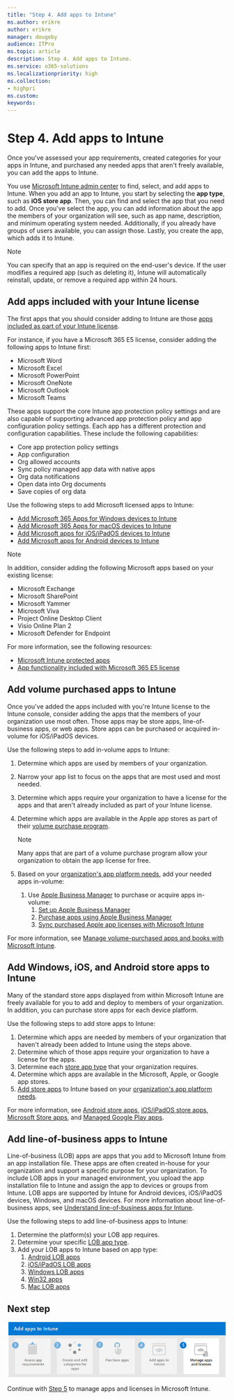 ```yaml
---
title: "Step 4. Add apps to Intune"
ms.author: erikre
author: erikre
manager: dougeby
audience: ITPro
ms.topic: article
description: Step 4. Add apps to Intune.
ms.service: o365-solutions
ms.localizationpriority: high
ms.collection:
- highpri
ms.custom:
keywords:
---
```


# Step 4. Add apps to Intune

Once you've assessed your app requirements, created categories for your apps in Intune, and purchased any needed apps that aren't freely available, you can add the apps to Intune.

You use [Microsoft Intune admin center](https://go.microsoft.com/fwlink/?linkid=2109431) to find, select, and add apps to Intune. When you add an app to Intune, you start by selecting the **app type**, such as **iOS store app**. Then, you can find and select the app that you need to add. Once you've select the app, you can add information about the app the members of your organization will see, such as app name, description, and minimum operating system needed. Additionally, if you already have groups of users available, you can assign those. Lastly, you create the app, which adds it to Intune.

> [!NOTE]
> You can specify that an app is required on the end-user's device. If the user modifies a required app (such as deleting it), Intune will automatically reinstall, update, or remove a required app within 24 hours.

## Add apps included with your Intune license

The first apps that you should consider adding to Intune are those [apps included as part of your Intune license](apps-license-overview.md#microsoft-app-licenses-included-with-intune). 

For instance, if you have a Microsoft 365 E5 license, consider adding the following apps to Intune first:
- Microsoft Word
- Microsoft Excel
- Microsoft PowerPoint
- Microsoft OneNote
- Microsoft Outlook
- Microsoft  Teams

These apps support the core Intune app protection policy settings and are also capable of supporting advanced app protection policy and app configuration policy settings. Each app has a different protection and configuration capabilities. These include the following capabilities:

- Core app protection policy settings
- App configuration
- Org allowed accounts
- Sync policy managed app data with native apps
- Org data notifications
- Open data into Org documents
- Save copies of org data

Use the following steps to add Microsoft licensed apps to Intune:
- [Add Microsoft 365 Apps for Windows devices to Intune](/mem/intune/apps/apps-add-office365)
- [Add Microsoft 365 Apps for macOS devices to Intune](/mem/intune/apps/apps-add-office365-macos)
- [Add Microsoft apps for iOS/iPadOS devices to Intune](/mem/intune/apps/store-apps-ios)
- [Add Microsoft apps for Android devices to Intune](/mem/intune/apps/store-apps-android)

> [!NOTE]
> In addition, consider adding the following Microsoft apps based on your existing license:
> - Microsoft Exchange
> - Microsoft SharePoint
> - Microsoft Yammer
> - Microsoft Viva
> - Project Online Desktop Client
> - Visio Online Plan 2
> - Microsoft Defender for Endpoint

For more information, see the following resources:
- [Microsoft Intune protected apps](/mem/intune/apps/apps-supported-intune-apps)
- [App functionality included with Microsoft 365 E5 license](apps-license-overview.md#app-functionality-included-with-microsoft-365-e5-license)

## Add volume purchased apps to Intune

Once you've added the apps included with you're Intune license to the Intune console, consider adding the apps that the members of your organization use most often. Those apps may be store apps, line-of-business apps, or web apps. Store apps can be purchased or acquired in-volume for iOS/iPadOS devices.

Use the following steps to add in-volume apps to Intune:

1. Determine which apps are used by members of your organization.
2. Narrow your app list to focus on the apps that are most used and most needed.
3. Determine which apps require your organization to have a license for the apps and that aren't already included as part of your Intune license.
4. Determine which apps are available in the Apple app stores as part of their [volume purchase program](apps-purchase-volume.md). 

    > [!NOTE]
    > Many apps that are part of a volume purchase program allow your organization to obtain the app license for free.

5. Based on your [organization's app platform needs](apps-add-step-1.md#determine-the-platforms-needed-for-each-app), add your needed apps in-volume:
    1. Use [Apple Business Manager](apps-purchase-volume.md#apple-business-manager) to purchase or acquire apps in-volume:
        1. [Set up Apple Business Manager](apps-purchase-volume.md#set-up-apple-business-manager)
        2. [Purchase apps using Apple Business Manager](apps-purchase-volume.md#purchase-apps-using-apple-business-manager)
        3. [Sync purchased Apple app licenses with Microsoft Intune](apps-purchase-volume.md#sync-purchased-apple-app-licenses-with-microsoft-intune)

For more information, see [Manage volume-purchased apps and books with Microsoft Intune](/mem/intune/apps/vpp-apps).

## Add Windows, iOS, and Android store apps to Intune

Many of the standard store apps displayed from within Microsoft Intune are freely available for you to add and deploy to members of your organization. In addition, you can purchase store apps for each device platform.

Use the following steps to add store apps to Intune:

1. Determine which apps are needed by members of your organization that haven't already been added to Intune using the steps above.
2. Determine which of those apps require your organization to have a license for the apps.
3. Determine each [store app type](apps-type-store.md) that your organization requires.
4. Determine which apps are available in the Microsoft, Apple, or Google app stores.
5. [Add store apps](apps-purchase-store.md#add-store-apps-based-on-platform) to Intune based on your [organization's app platform needs](apps-add-step-1.md#determine-the-platforms-needed-for-each-app).

For more information, see [Android store apps](/mem/intune/apps/store-apps-android), [iOS/iPadOS store apps](/mem/intune/apps/store-apps-ios), [Microsoft Store apps](/mem/intune/apps/store-apps-microsoft), and [Managed Google Play apps](/mem/intune/apps/apps-add-android-for-work).

## Add line-of-business apps to Intune

Line-of-business (LOB) apps are apps that you add to Microsoft Intune from an app installation file. These apps are often created in-house for your organization and support a specific purpose for your organization. To include LOB apps in your managed environment, you upload the app installation file to Intune and assign the app to devices or groups from Intune. LOB apps are supported by Intune for Android devices, iOS/iPadOS devices, Windows, and macOS devices. For more information about line-of-business apps, see [Understand line-of-business apps for Intune](apps-type-lob.md).

Use the following steps to add line-of-business apps to Intune:

1. Determine the platform(s) your LOB app requires.
2. Determine your specific [LOB app type](apps-type-lob.md#line-of-business-apps-types).
3. Add your LOB apps to Intune based on app type:
    1. [Android LOB apps](/mem/intune/apps/lob-apps-android)
    2. [iOS/iPadOS LOB apps](/mem/intune/apps/lob-apps-ios)
    3. [Windows LOB apps](/mem/intune/apps/lob-apps-windows)
    4. [Win32 apps](/mem/intune/apps/apps-win32-app-management)
    5. [Mac LOB apps](/mem/intune/apps/lob-apps-macos)

## Next step

[![Step 5 to manage apps and licenses](../media/purchase-add-managed-apps/purchase-add-managed-apps-07.png)](apps-add-step-5.md)

Continue with [Step 5](apps-add-step-5.md) to manage apps and licenses in Microsoft Intune.